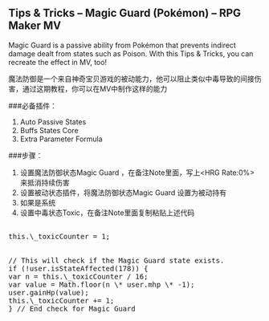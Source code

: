 ## Tips & Tricks – Magic Guard (Pokémon) – RPG Maker MV
Magic Guard is a passive ability from Pokémon that prevents indirect damage dealt from states such as Poison. With this Tips & Tricks, you can recreate the effect in MV, too!

魔法防御是一个来自神奇宝贝游戏的被动能力，他可以阻止类似中毒导致的间接伤害，通过这期教程，你可以在MV中制作这样的能力

###必备插件：
1. Auto Passive States
2. Buffs States Core
3. Extra Parameter Formula
 
###步骤：
1. 设置魔法防御状态Magic Guard ，在备注Note里面，写上\<HRG Rate:0%\>来抵消持续伤害
2. 设置被动状态插件，将魔法防御状态Magic Guard 设置为被动持有
3. 如果是系统
4. 设置中毒状态Toxic，在备注Note里面复制粘贴上述代码
<pre>
<Custom Apply Effect>
this.\_toxicCounter = 1;
</Custom Apply Effect>
<Custom Regenerate Effect>	 
// This will check if the Magic Guard state exists.
if (!user.isStateAffected(178)) {
var n = this.\_toxicCounter / 16;
var value = Math.floor(n \* user.mhp \* -1);
user.gainHp(value);
this.\_toxicCounter += 1;
} // End check for Magic Guard 
</Custom Regenerate Effect>
</pre>